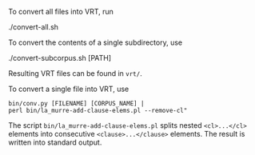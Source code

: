 To convert all files into VRT, run
   
   ./convert-all.sh

To convert the contents of a single subdirectory, use

   ./convert-subcorpus.sh [PATH]

Resulting VRT files can be found in `vrt/`.

To convert a single file into VRT, use

    bin/conv.py [FILENAME] [CORPUS_NAME] | 
    perl bin/la_murre-add-clause-elems.pl --remove-cl"

The script `bin/la_murre-add-clause-elems.pl` splits nested `<cl>...</cl>` elements into consecutive `<clause>...</clause>` elements. The result is written into standard output.